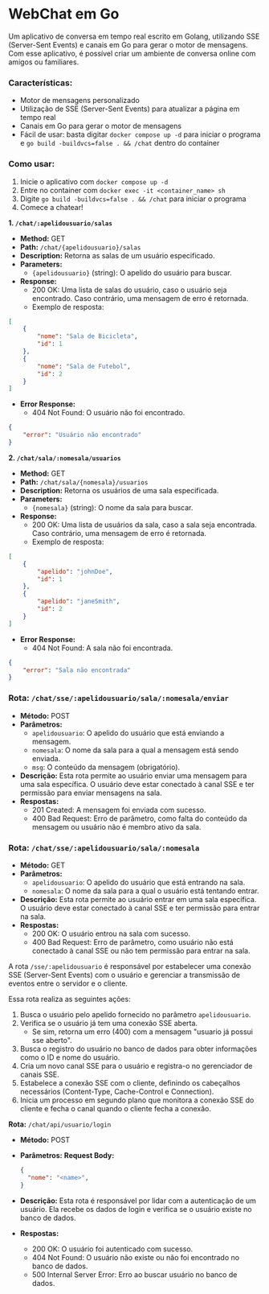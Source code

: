 **WebChat em Go**
=====================

Um aplicativo de conversa em tempo real escrito em Golang, utilizando SSE (Server-Sent Events) e canais em Go para gerar o
motor de mensagens. Com esse aplicativo, é possível criar um ambiente de conversa online com amigos ou familiares.

### Características:

* Motor de mensagens personalizado
* Utilização de SSE (Server-Sent Events) para atualizar a página em tempo real
* Canais em Go para gerar o motor de mensagens
* Fácil de usar: basta digitar `docker compose up -d` para iniciar o programa e `go build -buildvcs=false . && /chat` dentro
do container

### Como usar:

1. Inicie o aplicativo com `docker compose up -d`
2. Entre no container com `docker exec -it <container_name> sh`
3. Digite `go build -buildvcs=false . && /chat` para iniciar o programa
4. Comece a chatear!

**1. `/chat/:apelidousuario/salas`**

* **Method:** GET
* **Path:** `/chat/{apelidousuario}/salas`
* **Description:** Retorna as salas de um usuário especificado.
* **Parameters:**
	+ `{apelidousuario}` (string): O apelido do usuário para buscar.
* **Response:**
	+ 200 OK: Uma lista de salas do usuário, caso o usuário seja encontrado. Caso contrário, uma mensagem de erro é retornada.
	+ Exemplo de resposta:
```json
[
    {
        "nome": "Sala de Bicicleta",
        "id": 1
    },
    {
        "nome": "Sala de Futebol",
        "id": 2
    }
]
```
* **Error Response:**
	+ 404 Not Found: O usuário não foi encontrado.
```json
{
    "error": "Usuário não encontrado"
}
```

**2. `/chat/sala/:nomesala/usuarios`**

* **Method:** GET
* **Path:** `/chat/sala/{nomesala}/usuarios`
* **Description:** Retorna os usuários de uma sala especificada.
* **Parameters:**
	+ `{nomesala}` (string): O nome da sala para buscar.
* **Response:**
	+ 200 OK: Uma lista de usuários da sala, caso a sala seja encontrada. Caso contrário, uma mensagem de erro é retornada.
	+ Exemplo de resposta:
```json
[
    {
        "apelido": "johnDoe",
        "id": 1
    },
    {
        "apelido": "janeSmith",
        "id": 2
    }
]
```
* **Error Response:**
	+ 404 Not Found: A sala não foi encontrada.
```json
{
    "error": "Sala não encontrada"
}
```

### Rota: `/chat/sse/:apelidousuario/sala/:nomesala/enviar`

* **Método:** POST
* **Parâmetros:**
	+ `apelidousuario`: O apelido do usuário que está enviando a mensagem.
	+ `nomesala`: O nome da sala para a qual a mensagem está sendo enviada.
	+ `msg`: O conteúdo da mensagem (obrigatório).
* **Descrição:** Esta rota permite ao usuário enviar uma mensagem para uma sala específica. O usuário deve estar conectado à
canal SSE e ter permissão para enviar mensagens na sala.
* **Respostas:**
	+ 201 Created: A mensagem foi enviada com sucesso.
	+ 400 Bad Request: Erro de parâmetro, como falta do conteúdo da mensagem ou usuário não é membro ativo da sala.

### Rota: `/chat/sse/:apelidousuario/sala/:nomesala`

* **Método:** GET
* **Parâmetros:**
	+ `apelidousuario`: O apelido do usuário que está entrando na sala.
	+ `nomesala`: O nome da sala para a qual o usuário está tentando entrar.
* **Descrição:** Esta rota permite ao usuário entrar em uma sala específica. O usuário deve estar conectado à canal SSE e ter
permissão para entrar na sala.
* **Respostas:**
	+ 200 OK: O usuário entrou na sala com sucesso.
	+ 400 Bad Request: Erro de parâmetro, como usuário não está conectado à canal SSE ou não tem permissão para entrar na sala.

A rota `/sse/:apelidousuario` é responsável por estabelecer uma conexão SSE (Server-Sent Events) com o usuário e gerenciar a
transmissão de eventos entre o servidor e o cliente.

Essa rota realiza as seguintes ações:

1. Busca o usuário pelo apelido fornecido no parâmetro `apelidousuario`.
2. Verifica se o usuário já tem uma conexão SSE aberta.
	* Se sim, retorna um erro (400) com a mensagem "usuario já possui sse aberto".
3. Busca o registro do usuário no banco de dados para obter informações como o ID e nome do usuário.
4. Cria um novo canal SSE para o usuário e registra-o no gerenciador de canais SSE.
5. Estabelece a conexão SSE com o cliente, definindo os cabeçalhos necessários (Content-Type, Cache-Control e Connection).
6. Inicia um processo em segundo plano que monitora a conexão SSE do cliente e fecha o canal quando o cliente fecha a
conexão.

**Rota:** `/chat/api/usuario/login`

* **Método:** POST
* **Parâmetros:**
    **Request Body:**
    ```json
    {
      "nome": "<name>",
    }
    ```

* **Descrição:** Esta rota é responsável por lidar com a autenticação de um usuário. Ela recebe os dados de login e verifica se o usuário existe no banco de dados.
* **Respostas:**
	+ 200 OK: O usuário foi autenticado com sucesso.
	+ 404 Not Found: O usuário não existe ou não foi encontrado no banco de dados.
	+ 500 Internal Server Error: Erro ao buscar usuário no banco de dados.
